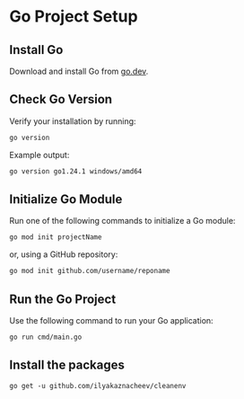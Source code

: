 # Go Project Setup

## Install Go  
Download and install Go from [go.dev](https://go.dev/).  

## Check Go Version  
Verify your installation by running:  
```sh
go version
```
Example output:  
```sh
go version go1.24.1 windows/amd64
```

## Initialize Go Module  
Run one of the following commands to initialize a Go module:  
```sh
go mod init projectName
```
or, using a GitHub repository:  
```sh
go mod init github.com/username/reponame
```

## Run the Go Project  
Use the following command to run your Go application:  
```sh
go run cmd/main.go
```

## Install the packages
```
go get -u github.com/ilyakaznacheev/cleanenv

```